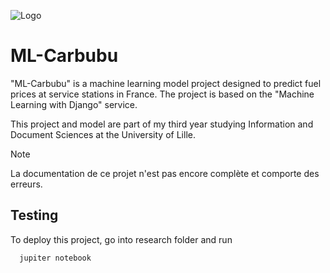 
![Logo](https://carbubu.fr/wp-content/uploads/2024/01/logo_github-8.png)


# ML-Carbubu



"ML-Carbubu" is a machine learning model project designed to predict fuel prices at service stations in France. The project is based on the "Machine Learning with Django" service.

This project and model are part of my third year studying Information and Document Sciences at the University of Lille.

> [!NOTE]  
> La documentation de ce projet n'est pas encore complète et comporte des erreurs.


## Testing

To deploy this project, go into research folder and run

```bash
  jupiter notebook
```

